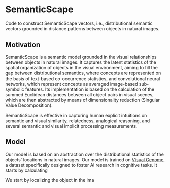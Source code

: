 # SemanticScape
Code to construct SemanticScape vectors, i.e., distributional semantic vectors grounded in distance patterns between objects in natural images.

## Motivation
SemanticScape is a semantic model grounded in the visual relationships between objects in natural images. It captures the latent statistics of the spatial organization of objects in the visual environment, aiming to fill the gap between distributional semantics, where concepts are represented on the basis of text-based co-occurrence statistics, and convolutional neural networks, which represent concepts as averaged image-based sub-symbolic features. Its implementation is based on the calculation of the summed Euclidean distances between all object pairs in visual scenes, which are then abstracted by means of dimensionality reduction (Singular Value Decomposition). 

SemanticScape is effective in capturing human explicit intuitions on semantic and visual similarity, relatedness, analogical reasoning, and several semantic and visual implicit processing measurements.

## Model
Our model is based on an abstraction over the distributional statistics of the objects' locations in natural images. Our model is trained on [Visual Genome](https://link.springer.com/article/10.1007/s11263-016-0981-7), a dataset specifically designed to foster AI research in cognitive tasks. It starts by calculating 

We start by localizing the object in the ima
